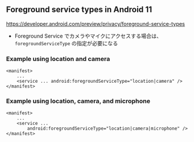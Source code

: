 ## Foreground service types in Android 11

https://developer.android.com/preview/privacy/foreground-service-types

* Foreground Service でカメラやマイクにアクセスする場合は、`foregroundServiceType` の指定が必要になる

### Example using location and camera

```
<manifest>
    ...
    <service ... android:foregroundServiceType="location|camera" />
</manifest>
```

### Example using location, camera, and microphone

```
<manifest>
    ...
    <service ...
        android:foregroundServiceType="location|camera|microphone" />
</manifest>
```
